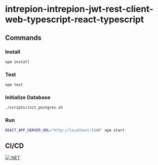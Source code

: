 # intrepion-intrepion-jwt-rest-client-web-typescript-react-typescript

## Commands

### Install

```bash
npm install
```

### Test

```bash
npm test
```

### Initialize Database

```bash
./scripts/init_postgres.sh
```

### Run

```bash
REACT_APP_SERVER_URL="http://localhost:5140" npm start
```

## CI/CD

[![.NET](https://github.com/intrepion/intrepion-intrepion-jwt-rest-client-web-typescript-react-typescript/actions/workflows/node.js.yml/badge.svg?branch=main)](https://github.com/intrepion/intrepion-intrepion-jwt-rest-client-web-typescript-react-typescript/actions/workflows/node.js.yml)
